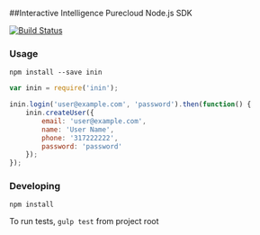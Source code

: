 ##Interactive Intelligence Purecloud Node.js SDK

[![Build Status](https://travis-ci.org/Awk34/inin-node.svg)](https://travis-ci.org/Awk34/inin-node)

### Usage

`npm install --save inin`

```js
var inin = require('inin');

inin.login('user@example.com', 'password').then(function() {
    inin.createUser({
        email: 'user@example.com',
        name: 'User Name',
        phone: '317222222',
        password: 'password'
    });
});
```

### Developing

`npm install`

To run tests, `gulp test` from project root
